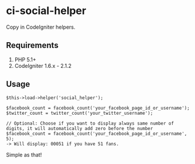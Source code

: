 ci-social-helper
============

Copy in CodeIgniter helpers.


Requirements
------------

1. PHP 5.1+
2. CodeIgniter 1.6.x - 2.1.2

Usage
-----

    $this->load->helper('social_helper');

    $facebook_count = facebook_count('your_facebook_page_id_or_username');
    $twitter_count = twitter_count('your_twitter_username');

    // Optional: Choose if you want to display always same number of digits, it will automatically add zero before the number
    $facebook_count = facebook_count('your_facebook_page_id_or_username', 5);
    -> Will display: 00051 if you have 51 fans.

Simple as that!

